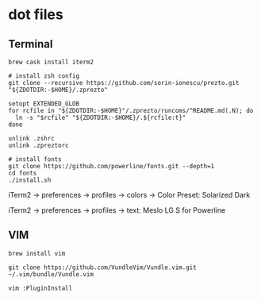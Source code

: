 # dot files

## Terminal

```
brew cask install iterm2

# install zsh config
git clone --recursive https://github.com/sorin-ionescu/prezto.git "${ZDOTDIR:-$HOME}/.zprezto"

setopt EXTENDED_GLOB
for rcfile in "${ZDOTDIR:-$HOME}"/.zprezto/runcoms/^README.md(.N); do
  ln -s "$rcfile" "${ZDOTDIR:-$HOME}/.${rcfile:t}"
done

unlink .zshrc
unlink .zpreztorc

# install fonts
git clone https://github.com/powerline/fonts.git --depth=1
cd fonts
./install.sh
```


iTerm2 → preferences → profiles → colors → Color Preset: Solarized Dark

iTerm2 → preferences → profiles → text: Meslo LG S for Powerline

## VIM

```
brew install vim

git clone https://github.com/VundleVim/Vundle.vim.git ~/.vim/bundle/Vundle.vim

vim :PluginInstall
```